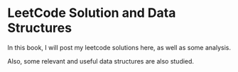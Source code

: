 # LeetCode Solution and Data Structures

In this book, I will post my leetcode solutions here, as well as some analysis.

Also, some relevant and useful data structures are also studied.
